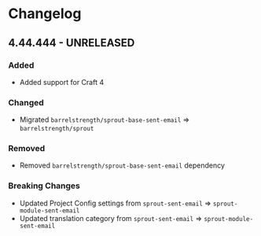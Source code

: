 # Changelog

## 4.44.444 - UNRELEASED

### Added

- Added support for Craft 4

### Changed

- Migrated `barrelstrength/sprout-base-sent-email` => `barrelstrength/sprout`

### Removed

- Removed `barrelstrength/sprout-base-sent-email` dependency

### Breaking Changes

- Updated Project Config settings from `sprout-sent-email`
  => `sprout-module-sent-email`
- Updated translation category from `sprout-sent-email`
  => `sprout-module-sent-email`
